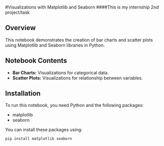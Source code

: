 #Visualizations with Matplotlib and Seaborn
####This is my internship 2nd project/task

## Overview
This notebook demonstrates the creation of bar charts and scatter plots using Matplotlib and Seaborn libraries in Python.

## Notebook Contents
- **Bar Charts:** Visualizations for categorical data.
- **Scatter Plots:** Visualizations for relationship between variables.

## Installation

To run this notebook, you need Python and the following packages:
- matplotlib
- seaborn

You can install these packages using:
```bash
pip install matplotlib seaborn



